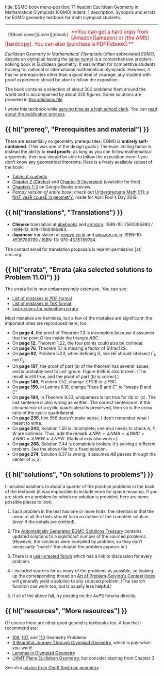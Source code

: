title: EGMO book
menu-position: 71
header: Euclidean Geometry in Mathematical Olympiads (EGMO)
indent: 1
description: Synopsis and errata for EGMO geometry textbook for math olympiad students.

---

<span style="float:left;padding:10px;">
[![Book cover][cover]][ebook]
</span>

<span style="color:red; font-size: 120%;">
**You can get a hard copy from [Amazon][amazon] or [the AMS][hardcopy].
You can also [purchase a PDF][ebook].**
</span>

_Euclidean Geometry in Mathematical Olympiads_ (often abbreviated _EGMO_,
despite an olympiad having the [same name][girls])
is a comprehensive problem-solving book in Euclidean geometry.
It was written for competitive students training for national
or international mathematical olympiads.
However, it has no prerequisites other than a good deal of courage:
any student with proof experience
should be able to follow the exposition.

The book contains a selection of about 300 problems from around the world
and is accompanied by about 250 figures.
Some solutions are provided in [this solutions file][agest].

I wrote this textbook while
[serving time as a high school clerk][fillblank].
You can [read about the publication process][publishing].

## {{ hl("prereq", "Prerequisites and material") }}

There are essentially no geometry prerequisites;
EGMO is **entirely self-contained**.
(This was one of the design goals.)
The main limiting factor is instead the ability to **read proofs**;
as long as you can follow mathematical arguments,
then you should be able to follow the exposition
even if you don't know any geometrical theorems.
Here is a freely available subset of the book:

- [Table of contents][toc].
- [Chapter 2 (Circles)][egmo2] and [Chapter 8 (Inversion)][egmo8]
  (available for free).
- [Chapters 1-3][googlebook] on Google Books preview.
- _Parody version of entire book_: check out
  [Undergraduate Math 011: a firsT yeaR coursE in geometrY](textbooks/tr011ey.pdf),
  made for April Fool's Day 2019.

## {{ hl("translations", "Translations") }}

- **Chinese** translation at
  [abebooks](https://www.abebooks.com/Euclidean-Geometry-Mathematical-OlympiadChinese-Edition-MEI/31089552348/bd)
  and [amazon](https://www.amazon.com/Euclidean-Geometry-Mathematical-Olympiad-Chinese/dp/7560395880).
  ISBN-10: 7560395880 / ISBN-13: 978-7560395883.
- **Japanese** translation at
  [nippyo.co.jp](https://www.nippyo.co.jp/shop/book/8967.html)
  and [amazon.co.jp](https://www.amazon.co.jp/dp/4535789789).
  ISBN-10: 4535789789 / ISBN-13: 978-4535789784.

The contact email for translation proposals is reprint-permission [at] ams.org.

## {{ hl("errata", "Errata (aka selected solutions to Problem 11.0)") }}

The errata list is now embarrassingly extensive. You can see:

- [List of mistakes in PDF format](upload/geombook-errata.pdf)
- [List of mistakes in TeX format](https://github.com/vEnhance/egmo-book-errata)
- [Instructions for submitting errata](https://github.com/vEnhance/egmo-book-errata#submitting-more-errata)

Most mistakes are harmless, but a few of the mistakes are significant;
the important ones are reproduced here, too.

- On **page 4**, the proof of Theorem 1.3 is incomplete
  because it assumes that the point $O$ lies inside the triangle $ABC$.
- On **page 12**, Theorem 1.22, the four points could also be collinear.
- On **page 76**, Theorem 5.1 is missing a factor of $\frac12$.
- On **page 92**, Problem 5.23, when defining $G$, line $HE$ should intersect
  $\Gamma_1$, not $\Gamma_2$.
- On **page 107**, the proof of part (a) of the theorem
  has several issues, and is probably best to just ignore.
  Figure 6.6B is also broken.
  (The result is still true, and the proof of part (b) is correct.)
- On **page 146**, Problem 7.52, change $\angle PCB$ to $\angle PBC$.
- On **page 159**, in Lemma 8.16,
  change "fixes $B$ and $C$" to "swaps $B$ and $C$".
- On **page 184**, in Theorem 9.33, uniqueness is not true for (b) or (c).
  The last sentence is also wrong as written. The correct sentence is:
  if the _circumcircle_ of a cyclic quadrilateral is preserved,
  then so is the cross ratio of the cyclic quadrilateral.
- On **page 235**, hint 556 doesn't make sense.
  I don't remember what I meant to write.
- On **page 243**, Solution 1.50 is incomplete;
  one also needs to check $A$, $P$, $W$ are collinear.
  Thus, add the remark $\measuredangle NPA = \measuredangle NMA = \measuredangle NMC = \measuredangle NBC = \measuredangle NBW = \measuredangle NPW$.
  (Radical axis also works.)
- On **page 268**, Solution 7.44 is completely broken; it's solving a different
  problem. See the above file for a fixed solution.
- On **page 274**, Solution 8.37 is wrong, it assumes $AB$ passes through the center of $\omega\_2$.

## {{ hl("solutions", "On solutions to problems") }}

I included solutions to about a quarter of the
practice problems in the back of the textbook
(it was impossible to include more for space reasons).
If you are stuck on a problem for which no solution is provided,
here are some possible places to look:

1. Each problem in the text has one or more hints,
   the intention is that the union of all the hints
   should form an outline of the complete solution
   (even if the details are omitted).

2. The [Automatically Generated EGMO Solutions Treasury][agest]
   contains updated solutions to a significant number of the sourced problems.
   (However, the solutions were compiled by problem,
   so they don't necessarily "match" the chapter the problem appears in.)

3. There is a [user-created forum][userforum]
   which has a link to discussion for every problem.

4. I included sources for as many of the problems as possible,
   so looking up the corresponding thread on
   [Art of Problem-Solving's Contest Index][contests]
   will generally yield a solution to any sourced problem.
   (The search function can work too, but is usually less helpful.)

5. If all of the above fail, try posting on the AoPS forums directly.

[userforum]: https://artofproblemsolving.com/community/c618937h1605831_egmo_problem_discussions_links
[agest]: upload/AGEST.pdf

## {{ hl("resources", "More resources") }}

Of course there are other good geometry textbooks too.
A few that I recommend are:

- [106][106], [107][107], and [110][110] Geometry Problems
- [A Beautiful Journey Through Olympiad Geometry][stefan], which is pay-what-you-want!
- [Lemmas in Olympiad Geometry][log]
- [UKMT Plane Euclidean Geometry][ukmt], but consider starting from Chapter 3

See also [advice from Geoff Smith on geometry](https://people.bath.ac.uk/masgcs/geo.pdf).

[106]: https://www.awesomemath.org/product/106-geometry-problems-from-amsp/
[107]: https://www.awesomemath.org/product/107-geometry-problems-from-amy/
[110]: https://bookstore.ams.org/xyz-14/
[log]: https://www.awesomemath.org/product/lemmas-in-olympiad-geometry/
[stefan]: https://www.olympiadgeometry.com/
[ukmt]: https://shop.ukmt.org.uk/ukmt-books/plane-euclidean-geometry
[ebook]: https://bookstore.ams.org/prb-27/
[cover]: https://www.maa.org/sites/default/files/images/ebooks/problem_books/EGMO.png
[egmo2]: https://www.maa.org/sites/default/files/pdf/ebooks/pdf/EGMO_chapter2.pdf
[egmo8]: https://www.maa.org/sites/default/files/pdf/ebooks/pdf/EGMO_chapter8.pdf
[googlebook]: https://books.google.com/books?id=47UaDAAAQBAJ&lpg=PP1&pg=PP1#v=onepage&q&f=false
[amazon]: https://smile.amazon.com/Euclidean-Geometry-Mathematical-Olympiads-Problem/dp/0883858398?ie=UTF8&*Version*=1&*entries*=0
[hardcopy]: https://bookstore.ams.org/prb-27/
[girls]: https://www.egmo.org/
[contests]: https://artofproblemsolving.com/community/c13_contests
[fillblank]: https://blog.evanchen.cc/2016/05/27/fill-in-the-blank/
[publishing]: https://blog.evanchen.cc/2016/11/11/notes-on-publishing-my-textbook/
[toc]: https://www.maa.org/sites/default/files/pdf/pubs/books/EGMO_TOC.pdf
